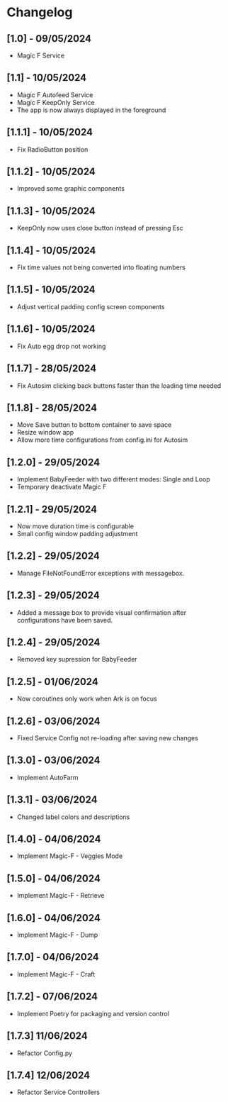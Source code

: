 # Changelog

## [1.0] - 09/05/2024

- Magic F Service

## [1.1] - 10/05/2024

- Magic F Autofeed Service
- Magic F KeepOnly Service
- The app is now always displayed in the foreground

## [1.1.1] - 10/05/2024

- Fix RadioButton position

## [1.1.2] - 10/05/2024

- Improved some graphic components

## [1.1.3] - 10/05/2024

- KeepOnly now uses close button instead of pressing Esc

## [1.1.4] - 10/05/2024

- Fix time values not being converted into floating numbers

## [1.1.5] - 10/05/2024

- Adjust vertical padding config screen components

## [1.1.6] - 10/05/2024

- Fix Auto egg drop not working

## [1.1.7] - 28/05/2024

- Fix Autosim clicking back buttons faster than the loading time needed

## [1.1.8] - 28/05/2024

- Move Save button to bottom container to save space
- Resize window app
- Allow more time configurations from config.ini for Autosim

## [1.2.0] - 29/05/2024

- Implement BabyFeeder with two different modes: Single and Loop
- Temporary deactivate Magic F

## [1.2.1] - 29/05/2024

- Now move duration time is configurable
- Small config window padding adjustment 

## [1.2.2] - 29/05/2024

- Manage FileNotFoundError exceptions with messagebox.

## [1.2.3] - 29/05/2024

- Added a message box to provide visual confirmation after configurations have been saved.

## [1.2.4] - 29/05/2024

- Removed key supression for BabyFeeder

## [1.2.5] - 01/06/2024

- Now coroutines only work when Ark is on focus

## [1.2.6] - 03/06/2024

- Fixed Service Config not re-loading after saving new changes

## [1.3.0] - 03/06/2024

- Implement AutoFarm

## [1.3.1] - 03/06/2024

- Changed label colors and descriptions

## [1.4.0] - 04/06/2024

- Implement Magic-F - Veggies Mode

## [1.5.0] - 04/06/2024

- Implement Magic-F - Retrieve

## [1.6.0] - 04/06/2024

- Implement Magic-F - Dump

## [1.7.0] - 04/06/2024

- Implement Magic-F - Craft

## [1.7.2] - 07/06/2024

- Implement Poetry for packaging and version control

## [1.7.3] 11/06/2024

- Refactor Config.py

## [1.7.4] 12/06/2024

- Refactor Service Controllers